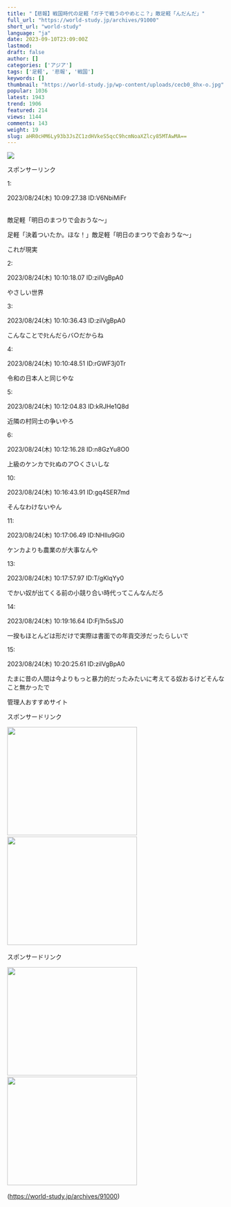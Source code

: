 ```yaml
---
title: "【悲報】戦国時代の足軽「ガチで戦うのやめとこ？」敵足軽「んだんだ」"
full_url: "https://world-study.jp/archives/91000"
short_url: "world-study"
language: "ja"
date: 2023-09-10T23:09:00Z
lastmod: 
draft: false
author: []
categories: ['アジア']
tags: ['足軽', '悲報', '戦国']
keywords: []
thumbnail: "https://world-study.jp/wp-content/uploads/cecb0_8hx-o.jpg"
popular: 1036
latest: 1943
trend: 1906
featured: 214
views: 1144
comments: 143
weight: 19
slug: aHR0cHM6Ly93b3JsZC1zdHVkeS5qcC9hcmNoaXZlcy85MTAwMA==
---
```


![](https://world-study.jp/wp-content/uploads/cecb0_8hx-o.jpg)

<div><p class='ps-label'>スポンサーリンク</p><p class='ps-widget'></p><p class='t_h'><p>1: <p> 2023/08/24(木) 10:09:27.38 ID:V6NbiMiFr</p></p></p><span><br> 敵足軽「明日のまつりで会おうな～」<p>足軽「決着ついたか。ほな！」敵足軽「明日のまつりで会おうな～」</p><p>これが現実 </p></span><p></p><p class='t_h'><p>2: <p> 2023/08/24(木) 10:10:18.07 ID:zilVgBpA0</p></p></p><p class='t_b'><p> やさしい世界 </p></p><p class='t_h'><p>3: <p> 2023/08/24(木) 10:10:36.43 ID:zilVgBpA0</p></p></p><p class='t_b'><p> こんなことでﾀﾋんだらバ○だからね </p></p><p class='t_h'><p>4: <p> 2023/08/24(木) 10:10:48.51 ID:rGWF3j0Tr</p></p></p><p class='t_b'><p> 令和の日本人と同じやな </p></p><p class='t_h'><p>5: <p> 2023/08/24(木) 10:12:04.83 ID:kRJHe1Q8d</p></p></p><p class='t_b'><p> 近隣の村同士の争いやろ </p></p><p class='t_h'><p>6: <p> 2023/08/24(木) 10:12:16.28 ID:n8GzYu8O0</p></p></p><p class='t_b'><p> 上級のケンカでﾀﾋぬのア○くさいしな </p></p><p class='t_h'><p>10: <p> 2023/08/24(木) 10:16:43.91 ID:gq4SER7md</p></p></p><p class='t_b'><p> そんなわけないやん </p></p><p class='t_h'><p>11: <p> 2023/08/24(木) 10:17:06.49 ID:NHllu9Gi0</p></p></p><p class='t_b'><p> ケンカよりも農業のが大事なんや </p></p><p class='t_h'><p>13: <p> 2023/08/24(木) 10:17:57.97 ID:T/gKlqYy0</p></p></p><p class='t_b'><p> でかい奴が出てくる前の小競り合い時代ってこんなんだろ </p></p><p class='t_h'><p>14: <p> 2023/08/24(木) 10:19:16.64 ID:Fj1h5sSJ0</p></p></p><p class='t_b'><p> 一揆もほとんどは形だけで実際は書面での年貢交渉だったらしいで </p></p><p class='t_h'><p>15: <p> 2023/08/24(木) 10:20:25.61 ID:zilVgBpA0</p></p></p><p class='t_b'><p> たまに昔の人間は今よりもっと暴力的だったみたいに考えてる奴おるけどそんなこと無かったで </p></p> <p class='textwidget custom-html-widget'></p><p class='top_rss_down_title'> 管理人おすすめサイト </p> <p class='rss4'> </p><p class='posts-under-1'>スポンサードリンク</p><a href='https://hb.afl.rakuten.co.jp/hsc/22147dca.3eb27a4d.22147dcb.ab9930ba/?link_type=pict&ut=eyJwYWdlIjoic2hvcCIsInR5cGUiOiJwaWN0IiwiY29sIjoxLCJjYXQiOiI0NCIsImJhbiI6IjQ2MDEzNSIsImFtcCI6ZmFsc2V9' target='_blank' rel='nofollow sponsored noopener'><img src='https://hbb.afl.rakuten.co.jp/hsb/22147dca.3eb27a4d.22147dcb.ab9930ba/?me_id=1&me_adv_id=460135&t=pict' border='0' alt='' title=''></a> <br> <a href='https://px.a8.net/svt/ejp?a8mat=3TD6WR+3C9O2A+2PEO+1I1IKX' rel='nofollow'> <img border='0' width='300' height='250' alt='' src='https://www23.a8.net/svt/bgt?aid=230722875202&wid=005&eno=01&mid=s00000012624009077000&mc=1'></a> <img border='0' width='1' height='1' src='https://www10.a8.net/0.gif?a8mat=3TD6WR+3C9O2A+2PEO+1I1IKX' alt=''> <a href='https://px.a8.net/svt/ejp?a8mat=3TD6WR+4491HU+54ZG+609HT' rel='nofollow'> <img border='0' width='300' height='250' alt='' src='https://www29.a8.net/svt/bgt?aid=230722875249&wid=005&eno=01&mid=s00000023974001009000&mc=1'></a> <img border='0' width='1' height='1' src='https://www18.a8.net/0.gif?a8mat=3TD6WR+4491HU+54ZG+609HT' alt=''> <p class='posts-under-1'>スポンサードリンク</p><a href='https://px.a8.net/svt/ejp?a8mat=3BQDI5+2RFHW2+3D3Q+65U41' rel='nofollow'> <img border='0' width='300' height='250' alt='' src='https://www28.a8.net/svt/bgt?aid=201104861167&wid=005&eno=01&mid=s00000015695001035000&mc=1'></a> <img border='0' width='1' height='1' src='https://www17.a8.net/0.gif?a8mat=3BQDI5+2RFHW2+3D3Q+65U41' alt=''> <a href='https://px.a8.net/svt/ejp?a8mat=3H5J7Z+P0B9U+50+35UAKX' rel='nofollow'> <img border='0' width='300' height='250' alt='' src='https://www23.a8.net/svt/bgt?aid=210210191042&wid=005&eno=01&mid=s00000000018019121000&mc=1'></a> <img border='0' width='1' height='1' src='https://www10.a8.net/0.gif?a8mat=3H5J7Z+P0B9U+50+35UAKX' alt=''> </div>

(https://world-study.jp/archives/91000)

